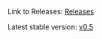 Link to Releases: [Releases](https://github.com/H4CK3R-01/TINF20C_ModellingWizard_Devices/tags)


Latest stable version: [v0.5](https://github.com/H4CK3R-01/TINF20C_ModellingWizard_Devices/releases/tag/v0.5)
